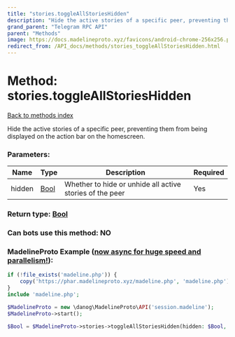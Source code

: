 ```yaml
---
title: "stories.toggleAllStoriesHidden"
description: "Hide the active stories of a specific peer, preventing them from being displayed on the action bar on the homescreen."
grand_parent: "Telegram RPC API"
parent: "Methods"
image: https://docs.madelineproto.xyz/favicons/android-chrome-256x256.png
redirect_from: /API_docs/methods/stories_toggleAllStoriesHidden.html
---
```

# Method: stories.toggleAllStoriesHidden
[Back to methods index](index.html)



Hide the active stories of a specific peer, preventing them from being displayed on the action bar on the homescreen.

### Parameters:

| Name     |    Type       | Description | Required |
|----------|---------------|-------------|----------|
|hidden|[Bool](/API_docs/types/Bool.html) | Whether to hide or unhide all active stories of the peer | Yes|


### Return type: [Bool](/API_docs/types/Bool.html)

### Can bots use this method: **NO**


### MadelineProto Example ([now async for huge speed and parallelism!](https://docs.madelineproto.xyz/docs/ASYNC.html)):


```php
if (!file_exists('madeline.php')) {
    copy('https://phar.madelineproto.xyz/madeline.php', 'madeline.php');
}
include 'madeline.php';

$MadelineProto = new \danog\MadelineProto\API('session.madeline');
$MadelineProto->start();

$Bool = $MadelineProto->stories->toggleAllStoriesHidden(hidden: $Bool, );
```


